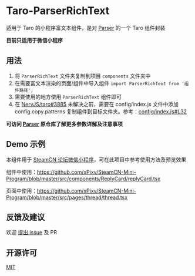 # Taro-ParserRichText

适用于 Taro 的小程序富文本组件，是对 [Parser](https://github.com/jin-yufeng/Parser) 的一个 Taro 组件封装

**目前只适用于微信小程序**

## 用法

1. 将 `ParserRichText` 文件夹复制到项目 `components` 文件夹中
2. 在需要富文本渲染的页面/组件中导入组件 `import ParserRichText from '组件路径';`
3. 需要使用的地方使用 `ParserRichText` 组件即可
4. 在 [NervJS/taro#3885](https://github.com/NervJS/taro/issues/3885) 未解决之前，需要在 config/index.js 文件中添加 config.copy.patterns 复制组件到目标文件夹。参考：[config/index.js#L32](https://github.com/xPixv/SteamCN-Mini-Program/blob/f6ca35869f434127f9d88eb7db3977adb7fd1eb0/config/index.js#L32)

**可访问 [Parser](https://github.com/jin-yufeng/Parser) 原仓库了解更多参数详解及注意事项**

## Demo 示例

本组件用于 [SteamCN 论坛微信小程序](https://github.com/xPixv/SteamCN-Mini-Program)，可在此项目中参考使用方法及预览效果

组件中使用：https://github.com/xPixv/SteamCN-Mini-Program/blob/master/src/components/ReplyCard/replyCard.tsx

页面中使用：https://github.com/xPixv/SteamCN-Mini-Program/blob/master/src/pages/thread/thread.tsx

## 反馈及建议

欢迎 [提出 issue](https://github.com/xPixv/Taro-ParserRichText/issues) 及 PR

## 开源许可

[MIT](https://github.com/xPixv/Taro-ParserRichText/blob/master/LICENSE)
